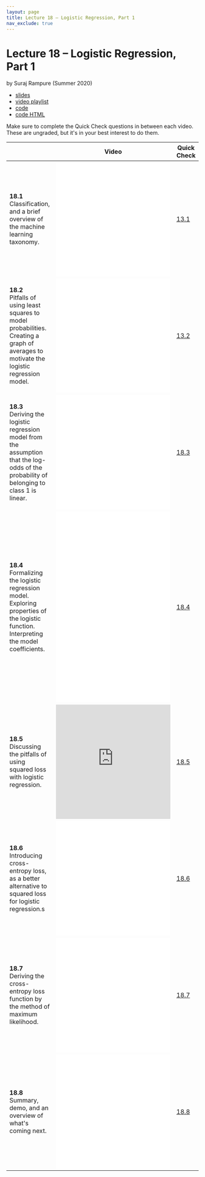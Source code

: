 ```yaml
---
layout: page
title: Lecture 18 – Logistic Regression, Part 1
nav_exclude: true
---
```


# Lecture 18 – Logistic Regression, Part 1

by Suraj Rampure (Summer 2020)

- [slides](https://docs.google.com/presentation/d/17ei11-UgjbPVBE-e4h52wxVdtfu5cA5a-xAr-3grUF8/edit#slide=id.p)
- [video playlist](TODO)
- [code](TODO)
- [code HTML](TODO)

Make sure to complete the Quick Check questions in between each video. These are ungraded, but it's in your best interest to do them.

<table>
<colgroup>
<col style="width: 25%" />
<col style="width: 25%" />
<col style="width: 25%" />
</colgroup>
<thead>
<tr class="header">
<th></th>
<th>Video</th>
<th>Quick Check</th>
</tr>
</thead>
<tbody>
<tr>
<td><strong>18.1</strong> <br>Classification, and a brief overview of the machine learning taxonomy.</td>
<td><iframe width="300" height="300" height src="TODO" frameborder="0" allow="accelerometer; autoplay; encrypted-media; gyroscope; picture-in-picture" allowfullscreen></iframe></td>
<td><a href="https://docs.google.com/forms/d/e/1FAIpQLSfQHLcOhHsR8xyB8mYv62sqXDExZSZEh8pBI9PDQ986CIF6GA/viewform" target="\_blank">13.1</a></td>
</tr>
<tr>
<td><strong>18.2</strong> <br>Pitfalls of using least squares to model probabilities. Creating a graph of averages to motivate the logistic regression model.</td>
<td><iframe width="300" height="300" height src="TODO" frameborder="0" allow="accelerometer; autoplay; encrypted-media; gyroscope; picture-in-picture" allowfullscreen></iframe></td>
<td><a href="https://docs.google.com/forms/d/e/1FAIpQLSftgc7NDwOGc4eKRSXKaAXl9jDEwn-b4n8A5Nt7eQTP7EO99Q/viewform" target="\_blank">13.2</a></td>
</tr>
<tr>
<td><strong>18.3</strong> <br>Deriving the logistic regression model from the assumption that the log-odds of the probability of belonging to class 1 is linear.</td>
<td><iframe width="300" height="300" height src="TODO" frameborder="0" allow="accelerometer; autoplay; encrypted-media; gyroscope; picture-in-picture" allowfullscreen></iframe></td>
<td><a href="https://docs.google.com/forms/d/e/1FAIpQLSfVM30icbf7S8miAyDhabH1vZto-1Hr4Zw5KeijXX3SVXH_LA/viewform" target="\_blank">18.3</a></td>
</tr>
<tr>
<td><strong>18.4</strong> <br>Formalizing the logistic regression model. Exploring properties of the logistic function. Interpreting the model coefficients.</td>
<td><iframe width="300" height="500" height src="TODO" frameborder="0" allow="accelerometer; autoplay; encrypted-media; gyroscope; picture-in-picture" allowfullscreen></iframe></td>
<td><a href="https://docs.google.com/forms/d/e/1FAIpQLSewM7CuX528F7zMTl3JIek-UwMrgNiW_JgorC644vEFLlljtg/viewform" target="\_blank">18.4</a></td>
</tr>
<tr>
<td><strong>18.5</strong> <br>Discussing the pitfalls of using squared loss with logistic regression.</td>
<td><iframe width="300" height="300" height src="https://youtube.com/embed/nkLUTatnK0s" frameborder="0" allow="accelerometer; autoplay; encrypted-media; gyroscope; picture-in-picture" allowfullscreen></iframe></td>
<td><a href="https://docs.google.com/forms/d/e/1FAIpQLSd17JvL0Vn6eJgO2RGNgQSCKKrsS600QaqW6glpmrkSjaT5zQ/viewform" target="\_blank">18.5</a></td>
</tr>
<tr>
<td><strong>18.6</strong> <br>Introducing cross-entropy loss, as a better alternative to squared loss for logistic regression.s</td>
<td><iframe width="300" height="300" height src="TODO" frameborder="0" allow="accelerometer; autoplay; encrypted-media; gyroscope; picture-in-picture" allowfullscreen></iframe></td>
<td><a href="https://docs.google.com/forms/d/e/1FAIpQLSfUcNZQMJJj6dcQTQZpCfqhMWCH8HeC3yYEZWXaeM86jwlbAg/viewform" target="\_blank">18.6</a></td>
</tr>
<tr>
<td><strong>18.7</strong> <br>Deriving the cross-entropy loss function by the method of maximum likelihood.</td>
<td><iframe width="300" height="300" height src="TODO" frameborder="0" allow="accelerometer; autoplay; encrypted-media; gyroscope; picture-in-picture" allowfullscreen></iframe></td>
<td><a href="https://docs.google.com/forms/d/e/1FAIpQLSd4QeQPhKB8xY8xcxNNvhh5pPG2o0IPH20KH7kfYTh6oSaMzQ/viewform" target="\_blank">18.7</a></td>
</tr>
<tr>
<td><strong>18.8</strong> <br>Summary, demo, and an overview of what's coming next.</td>
<td><iframe width="300" height="300" height src="TODO" frameborder="0" allow="accelerometer; autoplay; encrypted-media; gyroscope; picture-in-picture" allowfullscreen></iframe></td>
<td><a href="https://docs.google.com/forms/d/e/1FAIpQLSd4ld6q87aiV9HT2pyMp675a0IyQGpPcADDliUujvMBWmtCNw/viewform" target="\_blank">18.8</a></td>
</tr>
